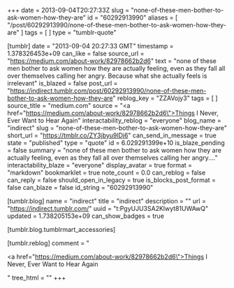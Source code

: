 +++
date = 2013-09-04T20:27:33Z
slug = "none-of-these-men-bother-to-ask-women-how-they-are"
id = "60292913990"
aliases = [ "/post/60292913990/none-of-these-men-bother-to-ask-women-how-they-are" ]
tags = [ ]
type = "tumblr-quote"

[tumblr]
date = "2013-09-04 20:27:33 GMT"
timestamp = 1.378326453e+09
can_like = false
source_url = "https://medium.com/about-work/82978662b2d6"
text = "none of these men bother to ask women how they are actually feeling, even as they fall all over themselves calling her angry. Because what she actually feels is irrelevant"
is_blazed = false
post_url = "https://indirect.tumblr.com/post/60292913990/none-of-these-men-bother-to-ask-women-how-they-are"
reblog_key = "ZZAVojy3"
tags = [ ]
source_title = "medium.com"
source = "<a href=\"https://medium.com/about-work/82978662b2d6\">Things I Never, Ever Want to Hear Again</a>"
interactability_reblog = "everyone"
blog_name = "indirect"
slug = "none-of-these-men-bother-to-ask-women-how-they-are"
short_url = "https://tmblr.co/ZY3jbyu9lDj6"
can_send_in_message = true
state = "published"
type = "quote"
id = 6.029291399e+10
is_blaze_pending = false
summary = "none of these men bother to ask women how they are actually feeling, even as they fall all over themselves calling her angry...."
interactability_blaze = "everyone"
display_avatar = true
format = "markdown"
bookmarklet = true
note_count = 0.0
can_reblog = false
can_reply = false
should_open_in_legacy = true
is_blocks_post_format = false
can_blaze = false
id_string = "60292913990"

[tumblr.blog]
name = "indirect"
title = "indirect"
description = ""
url = "https://indirect.tumblr.com/"
uuid = "t:PgyUJU3SA2Klwyt81UWAwQ"
updated = 1.738205153e+09
can_show_badges = true

[tumblr.blog.tumblrmart_accessories]

[tumblr.reblog]
comment = "<p><a href=\"https://medium.com/about-work/82978662b2d6\">Things I Never, Ever Want to Hear Again</a></p>"
tree_html = ""
+++
